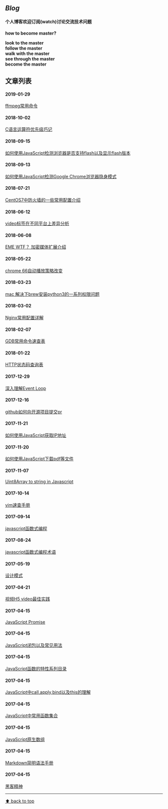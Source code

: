 
## *Blog*
#### 个人博客欢迎订阅(watch)讨论交流技术问题

**how to become master?**

**look to the master**   
**follow the master**   
**walk with the master**  
**see through the master**  
**become the master**

## 文章列表


#### 2019-01-29
[ffmpeg常用命令](https://github.com/gnipbao/iblog/issues/32)
#### 2018-10-02
[C语言运算符优先级巧记](https://github.com/gnipbao/iblog/issues/31)
#### 2018-09-15
[如何使用JavaScript检测浏览器是否支持flash以及显示flash版本](https://github.com/gnipbao/iblog/issues/30)
#### 2018-09-13
[如何使用JavaScript检测Google Chrome浏览器隐身模式](https://github.com/gnipbao/iblog/issues/29)
#### 2018-07-21
[CentOS7中防火墙的一些常用配置介绍](https://github.com/gnipbao/iblog/issues/28)
#### 2018-06-12
[video标签在不同平台上差异分析](https://github.com/gnipbao/iblog/issues/27)
#### 2018-06-08
[EME WTF？ 加密媒体扩展介绍](https://github.com/gnipbao/iblog/issues/26)
#### 2018-05-22
[chrome 66自动播放策略改变](https://github.com/gnipbao/iblog/issues/25)
#### 2018-03-23
[mac 解决下brew安装python3的一系列权限问题](https://github.com/gnipbao/iblog/issues/24)
#### 2018-03-02
[Nginx常用配置详解](https://github.com/gnipbao/iblog/issues/23)
#### 2018-02-07
[GDB常用命令速查表](https://github.com/gnipbao/iblog/issues/22)
#### 2018-01-22
[HTTP状态码查询表](https://github.com/gnipbao/iblog/issues/21)
#### 2017-12-29
[深入理解Event Loop](https://github.com/gnipbao/iblog/issues/20)
#### 2017-12-16
[github如何向开源项目提交pr](https://github.com/gnipbao/iblog/issues/19)
#### 2017-11-21
[如何使用JavaScript获取IP地址](https://github.com/gnipbao/iblog/issues/18)
#### 2017-11-20
[如何使用JavaScript下载pdf等文件](https://github.com/gnipbao/iblog/issues/17)
#### 2017-11-07
[Uint8Array to string in Javascript](https://github.com/gnipbao/iblog/issues/16)
#### 2017-10-14
[vim速查手册](https://github.com/gnipbao/iblog/issues/15)
#### 2017-09-14
[javascript函数式编程](https://github.com/gnipbao/iblog/issues/14)
#### 2017-08-24
[javascript函数式编程术语](https://github.com/gnipbao/iblog/issues/13)
#### 2017-05-19
[设计模式](https://github.com/gnipbao/iblog/issues/12)
#### 2017-04-21
[ 视频H5 video最佳实践](https://github.com/gnipbao/iblog/issues/11)
#### 2017-04-15
[JavaScript Promise](https://github.com/gnipbao/iblog/issues/10)
#### 2017-04-15
[JavaScript闭包以及常见用法](https://github.com/gnipbao/iblog/issues/9)
#### 2017-04-15
[JavaScript函数的特性系列目录](https://github.com/gnipbao/iblog/issues/8)
#### 2017-04-15
[JavaScript中call,apply,bind以及this的理解](https://github.com/gnipbao/iblog/issues/7)
#### 2017-04-15
[JavaScript中常用函数集合](https://github.com/gnipbao/iblog/issues/6)
#### 2017-04-15
[JavaScript原生数组](https://github.com/gnipbao/iblog/issues/5)
#### 2017-04-15
[Markdown简明语法手册](https://github.com/gnipbao/iblog/issues/4)
#### 2017-04-15
[黑客精神](https://github.com/gnipbao/iblog/issues/3)
***************
[⬆ back to top](#文章列表)
